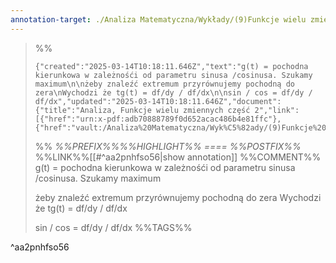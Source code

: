 ```yaml
---
annotation-target: ./Analiza Matematyczna/Wykłady/(9)Funkcje wielu zmiennych cz.2 WD.pdf
---
```





>%%
>```annotation-json
>{"created":"2025-03-14T10:18:11.646Z","text":"g(t) = pochodna kierunkowa w zależnośći od parametru sinusa /cosinusa. Szukamy maximum\n\nżeby znaleźć extremum przyrównujemy pochodną do zera\nWychodzi że tg(t) = df/dy / df/dx\n\nsin / cos = df/dy / df/dx","updated":"2025-03-14T10:18:11.646Z","document":{"title":"Analiza, Funkcje wielu zmiennych czȩść 2","link":[{"href":"urn:x-pdf:adb70888789f0d652acac486b4e81ffc"},{"href":"vault:/Analiza%20Matematyczna/Wyk%C5%82ady/(9)Funkcje%20wielu%20zmiennych%20cz.2%20WD.pdf"}],"documentFingerprint":"adb70888789f0d652acac486b4e81ffc"},"uri":"vault:/Analiza%20Matematyczna/Wyk%C5%82ady/(9)Funkcje%20wielu%20zmiennych%20cz.2%20WD.pdf"}
>```
>%%
>*%%PREFIX%%%%HIGHLIGHT%% ==== %%POSTFIX%%*
>%%LINK%%[[#^aa2pnhfso56|show annotation]]
>%%COMMENT%%
>g(t) = pochodna kierunkowa w zależnośći od parametru sinusa /cosinusa. Szukamy maximum
>
>żeby znaleźć extremum przyrównujemy pochodną do zera
>Wychodzi że tg(t) = df/dy / df/dx
>
>sin / cos = df/dy / df/dx
>%%TAGS%%
>
^aa2pnhfso56
